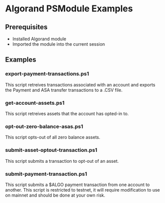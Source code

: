 # Algorand PSModule Examples

## Prerequisites

* Installed Algorand module
* Imported the module into the current session

## Examples

### export-payment-transactions.ps1
This script retreives transactions associated with an account and exports the Payment and ASA transfer transactions to a .CSV file.

### get-account-assets.ps1
This script retreives assets that the account has opted-in to.

### opt-out-zero-balance-asas.ps1
This script opts-out of all zero balance assets.

### submit-asset-optout-transaction.ps1
This script submits a transaction to opt-out of an asset.

### submit-payment-transaction.ps1
This script submits a $ALGO payment transaction from one account to another. This script is restricted to testnet, it will require modification to use on mainnet and should be done at your own risk.
